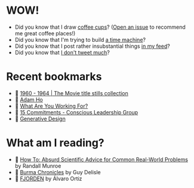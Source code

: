 # WOW!

- Did you know that I draw [coffee cups](https://papercups.mamuso.net/)? ([Open an issue](https://github.com/mamuso/papercups/issues) to recommend me great coffee places!)
- Did you know that I'm trying to build [a time machine](https://github.com/mamuso/fluxcapacitor)?
- Did you know that I post rather insubstantial things [in my feed](https://feed.mamuso.net/)?
- Did you know that [I don't tweet much](https://twitter.com/mamuso)?

# Recent bookmarks

- 👀 [1960 - 1964 | The Movie title stills collection](http://annyas.com/screenshots/1960-1964/)
- 👀 [Adam Ho](https://www.adamho.com/)
- 👀 [What Are You Working For?](https://jackmcdade.com/what-are-you-working-for?ref=brianlovin.com)
- 👀 [15 Commitments - Conscious Leadership Group](https://conscious.is/15-commitments)
- 👀 [Generative Design](http://www.generative-gestaltung.de/2/)


# What am I reading?

- 📘 [How To: Absurd Scientific Advice for Common Real-World Problems](https://www.goodreads.com/book/show/43851501) by Randall Munroe
- 📘 [Burma Chronicles](https://www.goodreads.com/book/show/3023792) by Guy Delisle
- 📘 [FJORDEN](https://www.goodreads.com/book/show/13008650) by Álvaro Ortiz

